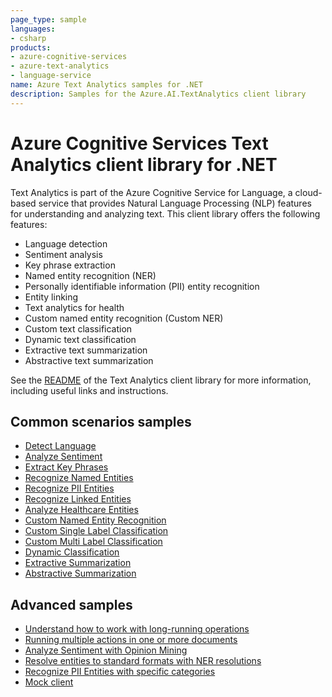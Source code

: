 ```yaml
---
page_type: sample
languages:
- csharp
products:
- azure-cognitive-services
- azure-text-analytics
- language-service
name: Azure Text Analytics samples for .NET
description: Samples for the Azure.AI.TextAnalytics client library
---
```


# Azure Cognitive Services Text Analytics client library for .NET

Text Analytics is part of the Azure Cognitive Service for Language, a cloud-based service that provides Natural Language Processing (NLP) features for understanding and analyzing text. This client library offers the following features:

* Language detection
* Sentiment analysis
* Key phrase extraction
* Named entity recognition (NER)
* Personally identifiable information (PII) entity recognition
* Entity linking
* Text analytics for health
* Custom named entity recognition (Custom NER)
* Custom text classification
* Dynamic text classification
* Extractive text summarization
* Abstractive text summarization

See the [README][README] of the Text Analytics client library for more information, including useful links and instructions.

## Common scenarios samples

* [Detect Language](https://github.com/Azure/azure-sdk-for-net/tree/main/sdk/textanalytics/Azure.AI.TextAnalytics/samples/Sample1_DetectLanguage.md)
* [Analyze Sentiment](https://github.com/Azure/azure-sdk-for-net/tree/main/sdk/textanalytics/Azure.AI.TextAnalytics/samples/Sample2_AnalyzeSentiment.md)
* [Extract Key Phrases](https://github.com/Azure/azure-sdk-for-net/tree/main/sdk/textanalytics/Azure.AI.TextAnalytics/samples/Sample3_ExtractKeyPhrases.md)
* [Recognize Named Entities](https://github.com/Azure/azure-sdk-for-net/tree/main/sdk/textanalytics/Azure.AI.TextAnalytics/samples/Sample4_RecognizeEntities.md)
* [Recognize PII Entities](https://github.com/Azure/azure-sdk-for-net/tree/main/sdk/textanalytics/Azure.AI.TextAnalytics/samples/Sample5_RecognizePiiEntities.md)
* [Recognize Linked Entities](https://github.com/Azure/azure-sdk-for-net/tree/main/sdk/textanalytics/Azure.AI.TextAnalytics/samples/Sample6_RecognizeLinkedEntities.md)
* [Analyze Healthcare Entities](https://github.com/Azure/azure-sdk-for-net/blob/main/sdk/textanalytics/Azure.AI.TextAnalytics/samples/Sample7_AnalyzeHealthcareEntities.md)
* [Custom Named Entity Recognition](https://github.com/Azure/azure-sdk-for-net/tree/main/sdk/textanalytics/Azure.AI.TextAnalytics/samples/Sample8_RecognizeCustomEntities.md)
* [Custom Single Label Classification](https://github.com/Azure/azure-sdk-for-net/tree/main/sdk/textanalytics/Azure.AI.TextAnalytics/samples/Sample9_SingleLabelClassify.md)
* [Custom Multi Label Classification](https://github.com/Azure/azure-sdk-for-net/tree/main/sdk/textanalytics/Azure.AI.TextAnalytics/samples/Sample10_MultiLabelClassify.md)
* [Dynamic Classification](https://github.com/Azure/azure-sdk-for-net/tree/main/sdk/textanalytics/Azure.AI.TextAnalytics/samples/Sample11_DynamicClassify.md)
* [Extractive Summarization](https://github.com/Azure/azure-sdk-for-net/tree/main/sdk/textanalytics/Azure.AI.TextAnalytics/samples/Sample12_ExtractSummary.md)
* [Abstractive Summarization](https://github.com/Azure/azure-sdk-for-net/tree/main/sdk/textanalytics/Azure.AI.TextAnalytics/samples/Sample13_AbstractSummary.md)

## Advanced samples

* [Understand how to work with long-running operations](https://github.com/Azure/azure-sdk-for-net/blob/main/sdk/textanalytics/Azure.AI.TextAnalytics/samples/Sample_LROPolling.md)
* [Running multiple actions in one or more documents](https://github.com/Azure/azure-sdk-for-net/blob/main/sdk/textanalytics/Azure.AI.TextAnalytics/samples/Sample_AnalyzeActions.md)
* [Analyze Sentiment with Opinion Mining](https://github.com/Azure/azure-sdk-for-net/tree/main/sdk/textanalytics/Azure.AI.TextAnalytics/samples/Sample2.1_AnalyzeSentimentWithOpinionMining.md)
* [Resolve entities to standard formats with NER resolutions](https://github.com/Azure/azure-sdk-for-net/tree/main/sdk/textanalytics/Azure.AI.TextAnalytics/samples/Sample_RecognizeEntitiesWithResolutions.md)
* [Recognize PII Entities with specific categories](https://github.com/Azure/azure-sdk-for-net/blob/main/sdk/textanalytics/Azure.AI.TextAnalytics/tests/samples/Sample5_RecognizePiiEntitiesWithCategoriesFilter.cs)
* [Mock client](https://github.com/Azure/azure-sdk-for-net/tree/main/sdk/textanalytics/Azure.AI.TextAnalytics/samples/Sample_MockClient.md)

[README]: https://github.com/Azure/azure-sdk-for-net/blob/main/sdk/textanalytics/Azure.AI.TextAnalytics/README.md